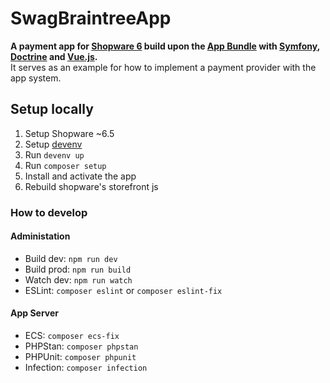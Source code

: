 # SwagBraintreeApp

**A payment app for [Shopware 6](https://github.com/shopware/shopware) build upon the [App Bundle](https://github.com/shopware/app-bundle-symfony) with [Symfony](https://symfony.com/), [Doctrine](https://www.doctrine-project.org/) and [Vue.js](https://vuejs.org/).**  
It serves as an example for how to implement a payment provider with the app system.

## Setup locally
1. Setup Shopware ~6.5
2. Setup [devenv](https://developer.shopware.com/docs/guides/installation/devenv.html)
3. Run `devenv up`
4. Run `composer setup`
5. Install and activate the app
6. Rebuild shopware's storefront js

### How to develop
#### Administation
- Build dev: `npm run dev`
- Build prod: `npm run build`
- Watch dev: `npm run watch`
- ESLint: `composer eslint` or `composer eslint-fix`

#### App Server
- ECS: `composer ecs-fix`
- PHPStan: `composer phpstan`
- PHPUnit: `composer phpunit`
- Infection: `composer infection`
